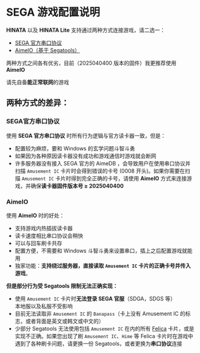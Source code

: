 # SEGA 游戏配置说明

**HINATA** 以及 **HINATA Lite** 支持通过两种方式连接游戏，请二选一：
* [SEGA 官方串口协议](serial.md)
* [AimeIO（基于 Segatools）](aimeio.md)

两种方式之间各有优劣，目前（2025040400 版本的固件）我更推荐使用 **AimeIO**

请先自备**能正常联网**的游戏

## 两种方式的差异：

### SEGA官方串口协议
使用 **SEGA 官方串口协议** 时所有行为逻辑与官方读卡器一致，但是：
* 配置较为麻烦，要和 Windows 的玄学问题斗智斗勇
* 如果因为各种原因读卡器没有成功和游戏通信时游戏就会断网
* 许多服务器没有接入 SEGA 官方的 AimeDB ，会导致用户在使用串口协议并扫描 `Amusement IC` 卡片时会得到错误的卡号 (0008 开头)。如果你需要在扫描 `Amusement IC` 卡片时得到完全正确的卡号，请使用 **AimeIO** 方式来连接游戏，并确保**读卡器固件版本号 ≥ 2025040400**

### AimeIO
使用 **AimeIO** 时的好处：
* 支持游戏内热插拔读卡器
* 读卡速度相比串口协议会稍快
* 可以与回车刷卡共存
* 配置方便，不需要和 Windows 斗智斗勇来设置串口，插上之后配置游戏就能用
* 独家功能：**支持绕过服务器，直接读取 `Amusement IC` 卡片的正确卡号并传入游戏**。

**但是部分行为受 Segatools 限制无法正确实现：**
* 使用 `Amusement IC` 卡片时**无法登录 SEGA 官服**（SDGA，SDGS 等）  
本地服以及私服不受影响
* 目前无法读取非 `Amusement IC` 的 `Banapass`（卡上没有 Amusement IC 的标志，或者背面是英文或韩文或中文的）
* 少部分 Segatools 无法使用包括 `Amusement IC` 在内的所有 [Felica](https://zh.wikipedia.org/wiki/FeliCa) 卡片，或是实现不正确。如果您出现了刷 `Amusement IC`、`Hime` 等 Felica 卡片时在游戏中遇到了各种刷卡问题，请更换一份 Segatools，或者更换为**串口协议**连接
